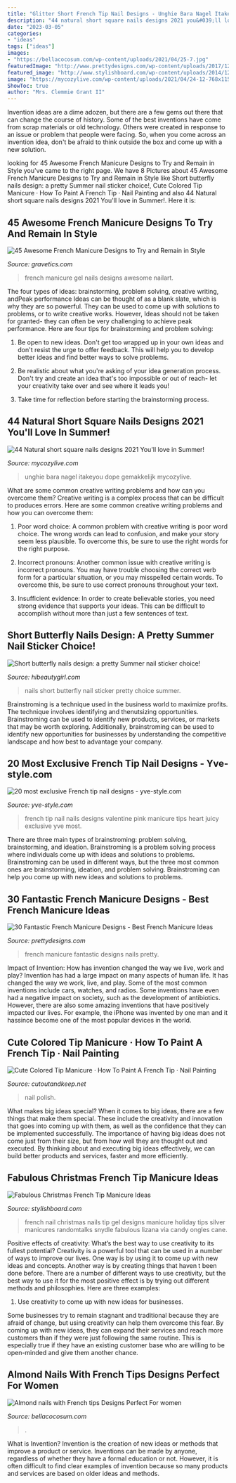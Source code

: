```yaml
---
title: "Glitter Short French Tip Nail Designs - Unghie Bara Nagel Itakeyou Dope Gemakkelijk Mycozylive"
description: "44 natural short square nails designs 2021 you&#039;ll love in summer!"
date: "2023-03-05"
categories:
- "ideas"
tags: ["ideas"]
images:
- "https://bellacocosum.com/wp-content/uploads/2021/04/25-7.jpg"
featuredImage: "http://www.prettydesigns.com/wp-content/uploads/2017/12/30-fantastic-french-manicure-designs-best-french-manicure-ideas-16.jpg"
featured_image: "http://www.stylishboard.com/wp-content/uploads/2014/12/527.jpg"
image: "https://mycozylive.com/wp-content/uploads/2021/04/24-12-768x1152.jpg"
ShowToc: true
author: "Mrs. Clemmie Grant II"
---
```



Invention ideas are a dime adozen, but there are a few gems out there that can change the course of history. Some of the best inventions have come from scrap materials or old technology. Others were created in response to an issue or problem that people were facing. So, when you come across an invention idea, don't be afraid to think outside the box and come up with a new solution.

	

		
looking for 45 Awesome French Manicure Designs to Try and Remain in Style you've came to the right page. We have 8 Pictures about 45 Awesome French Manicure Designs to Try and Remain in Style like Short butterfly nails design: a pretty Summer nail sticker choice!, Cute Colored Tip Manicure · How To Paint A French Tip · Nail Painting and also 44 Natural short square nails designs 2021 You&#039;ll love in Summer!. Here it is:
		
    
## 45 Awesome French Manicure Designs To Try And Remain In Style

<img loading=lazy src="http://www.gravetics.com/wp-content/uploads/2017/04/nails-nailart-naildesign-frenchmanicure-gel.jpg" onerror="this.onerror=null;this.src='https://tse1.mm.bing.net/th?id=OIP.wdEGR1WUYaDjYHOOmgy8bAHaHa&amp;pid=15.1';" alt="45 Awesome French Manicure Designs to Try and Remain in Style">

_Source: gravetics.com_

>french manicure gel nails designs awesome nailart. 

	

The four types of ideas: brainstorming, problem solving, creative writing, andPeak performance
Ideas can be thought of as a blank slate, which is why they are so powerful. They can be used to come up with solutions to problems, or to write creative works. However, Ideas should not be taken for granted- they can often be very challenging to achieve peak performance. Here are four tips for brainstorming and problem solving:
1. Be open to new ideas. Don't get too wrapped up in your own ideas and don't resist the urge to offer feedback. This will help you to develop better ideas and find better ways to solve problems.

2. Be realistic about what you're asking of your idea generation process. Don't try and create an idea that's too impossible or out of reach- let your creativity take over and see where it leads you!

3. Take time for reflection before starting the brainstorming process.

    
## 44 Natural Short Square Nails Designs 2021 You&#039;ll Love In Summer!

<img loading=lazy src="https://mycozylive.com/wp-content/uploads/2021/04/24-12-768x1152.jpg" onerror="this.onerror=null;this.src='https://tse2.mm.bing.net/th?id=OIP.BQ_TlxgiKdSwYj7i32g-BAHaLH&amp;pid=15.1';" alt="44 Natural short square nails designs 2021 You&#039;ll love in Summer!">

_Source: mycozylive.com_

>unghie bara nagel itakeyou dope gemakkelijk mycozylive. 

	

What are some common creative writing problems and how can you overcome them?
Creative writing is a complex process that can be difficult to produces errors. Here are some common creative writing problems and how you can overcome them:
1. Poor word choice: A common problem with creative writing is poor word choice. The wrong words can lead to confusion, and make your story seem less plausible. To overcome this, be sure to use the right words for the right purpose.

2. Incorrect pronouns: Another common issue with creative writing is incorrect pronouns. You may have trouble choosing the correct verb form for a particular situation, or you may misspelled certain words. To overcome this, be sure to use correct pronouns throughout your text.

3. Insufficient evidence: In order to create believable stories, you need strong evidence that supports your ideas. This can be difficult to accomplish without more than just a few sentences of text.

    
## Short Butterfly Nails Design: A Pretty Summer Nail Sticker Choice!

<img loading=lazy src="https://hibeautygirl.com/wp-content/uploads/2021/03/7b.jpg" onerror="this.onerror=null;this.src='https://tse1.mm.bing.net/th?id=OIP.o-0_aXTs2Y9acyfiCHK8QgHaKB&amp;pid=15.1';" alt="Short butterfly nails design: a pretty Summer nail sticker choice!">

_Source: hibeautygirl.com_

>nails short butterfly nail sticker pretty choice summer. 

	

Brainstroming is a technique used in the business world to maximize profits. The technique involves identifying and thenutsizing opportunities. Brainstroming can be used to identify new products, services, or markets that may be worth exploring. Additionally, brainstroming can be used to identify new opportunities for businesses by understanding the competitive landscape and how best to advantage your company.

    
## 20 Most Exclusive French Tip Nail Designs - Yve-style.com

<img loading=lazy src="http://yve-style.com/wp-content/uploads/2014/11/french-tip-nail-art.jpg" onerror="this.onerror=null;this.src='https://tse3.mm.bing.net/th?id=OIP.r6NbnKo34CejhB8uwA6CRgHaJ3&amp;pid=15.1';" alt="20 most exclusive French tip nail designs - yve-style.com">

_Source: yve-style.com_

>french tip nail nails designs valentine pink manicure tips heart juicy exclusive yve most. 

	

There are three main types of brainstroming: problem solving, brainstorming, and ideation.
Brainstroming is a problem solving process where individuals come up with ideas and solutions to problems. Brainstroming can be used in different ways, but the three most common ones are brainstorming, ideation, and problem solving. Brainstroming can help you come up with new ideas and solutions to problems.

    
## 30 Fantastic French Manicure Designs - Best French Manicure Ideas

<img loading=lazy src="http://www.prettydesigns.com/wp-content/uploads/2017/12/30-fantastic-french-manicure-designs-best-french-manicure-ideas-16.jpg" onerror="this.onerror=null;this.src='https://tse2.mm.bing.net/th?id=OIP.jG9CF1il4UpzlCqqc8Av5wHaHa&amp;pid=15.1';" alt="30 Fantastic French Manicure Designs - Best French Manicure Ideas">

_Source: prettydesigns.com_

>french manicure fantastic designs nails pretty. 

	

Impact of Invention: How has invention changed the way we live, work and play?
Invention has had a large impact on many aspects of human life. It has changed the way we work, live, and play. Some of the most common inventions include cars, watches, and radios. Some inventions have even had a negative impact on society, such as the development of antibiotics. However, there are also some amazing inventions that have positively impacted our lives. For example, the iPhone was invented by one man and it hassince become one of the most popular devices in the world.

    
## Cute Colored Tip Manicure · How To Paint A French Tip · Nail Painting

<img loading=lazy src="https://images.coplusk.net/project_images/134624/image/263.jpg" onerror="this.onerror=null;this.src='https://tse3.mm.bing.net/th?id=OIP.gO_xUxeJV0_5RkCHC5TncQHaJ4&amp;pid=15.1';" alt="Cute Colored Tip Manicure · How To Paint A French Tip · Nail Painting">

_Source: cutoutandkeep.net_

>nail polish. 

	

What makes big ideas special?
When it comes to big ideas, there are a few things that make them special. These include the creativity and innovation that goes into coming up with them, as well as the confidence that they can be implemented successfully. The importance of having big ideas does not come just from their size, but from how well they are thought out and executed. By thinking about and executing big ideas effectively, we can build better products and services, faster and more efficiently.

    
## Fabulous Christmas French Tip Manicure Ideas

<img loading=lazy src="http://www.stylishboard.com/wp-content/uploads/2014/12/527.jpg" onerror="this.onerror=null;this.src='https://tse2.mm.bing.net/th?id=OIP.CYCpcEdV1_hyzDDm8Gy4ZAHaGe&amp;pid=15.1';" alt="Fabulous Christmas French Tip Manicure Ideas">

_Source: stylishboard.com_

>french nail christmas nails tip gel designs manicure holiday tips silver manicures randomtalks snydle fabulous lizana via candy ongles cane. 

	

Positive effects of creativity: What’s the best way to use creativity to its fullest potential?
Creativity is a powerful tool that can be used in a number of ways to improve our lives. One way is by using it to come up with new ideas and concepts. Another way is by creating things that haven t been done before. There are a number of different ways to use creativity, but the best way to use it for the most positive effect is by trying out different methods and philosophies. Here are three examples:
1. Use creativity to come up with new ideas for businesses.

Some businesses try to remain stagnant and traditional because they are afraid of change, but using creativity can help them overcome this fear. By coming up with new ideas, they can expand their services and reach more customers than if they were just following the same routine. This is especially true if they have an existing customer base who are willing to be open-minded and give them another chance.

    
## Almond Nails With French Tips Designs Perfect For Women

<img loading=lazy src="https://bellacocosum.com/wp-content/uploads/2021/04/25-7.jpg" onerror="this.onerror=null;this.src='https://tse3.mm.bing.net/th?id=OIP.t5srmdZKVpollsV4_5qFzgHaLH&amp;pid=15.1';" alt="Almond nails with French tips Designs Perfect For women">

_Source: bellacocosum.com_

>. 

	

What is Invention?
Invention is the creation of new ideas or methods that improve a product or service. Inventions can be made by anyone, regardless of whether they have a formal education or not. However, it is often difficult to find clear examples of invention because so many products and services are based on older ideas and methods.

